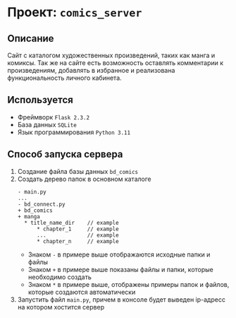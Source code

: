 # Проект: `comics_server`
## Описание

Сайт с каталогом художественных произведений, таких как манга и комиксы. Так же на сайте есть возможность оставлять комментарии к произведениям, добавлять в избранное и реализована функциональность личного кабинета.

## Используется
+ Фреймворк `Flask 2.3.2`
+ База данных `SQLite`
+ Язык программирования `Python 3.11`

## Способ запуска сервера
1. Создание  файла базы данных `bd_comics`
2. Создать дерево папок в основном каталоге
    ```
   - main.py
   ...
   - bd_connect.py
   + bd_comics
   + manga
      * title_name_dir    // example
          * chapter_1     // example
          ...             // example
          * chapter_n     // example
      ```
   + Знаком `-` в примере выше отображаются исходные папки и файлы
   + Знаком `+` в примере выше показаны файлы и папки, которые необходимо создать
   + Знаком `*` в примере выше, отображены примеры папок и файлов, которые создаются автоматически
3. Запустить файл `main.py`, причем в консоле будет выведен ip-адресс на котором хостится сервер
